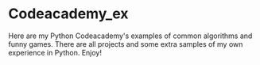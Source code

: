 # Codeacademy_ex
Here are my Python Codeacademy's examples of common algorithms and funny games.
There are all projects and some extra samples of my own experience in Python.
Enjoy!
